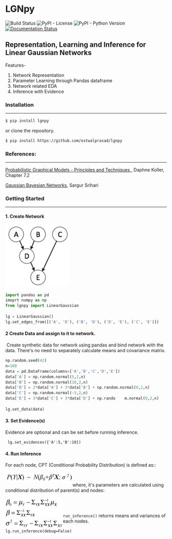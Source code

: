 # LGNpy

![Build Status](https://travis-ci.org/ostwalprasad/lgnpy.svg?branch=master) ![PyPI - License](https://img.shields.io/pypi/l/lgnpy) ![PyPI - Python Version](https://img.shields.io/pypi/pyversions/lgnpy) [![Documentation Status](https://readthedocs.org/projects/lgnpy/badge/?version=latest)](https://lgnpy.readthedocs.io/en/latest/?badge=latest)

## Representation, Learning and Inference for Linear Gaussian Networks

Features-
1. Network Representation
2. Parameter Learning through Pandas dataframe
3. Network related EDA
4. Inference with Evidence

### Installation

_______

```bash
$ pip install lgnpy
```

or clone the repository.

```bash
$ pip install https://github.com/ostwalprasad/lgnpy
```



### References:

___

[Probabilistic Graphical Models - Principles and Techniques ](https://mitpress.mit.edu/books/probabilistic-graphical-models), Daphne Koller, Chapter 7.2

[Gaussian Bayesian Networks](https://cedar.buffalo.edu/~srihari/CSE674/Chap7/7.2-GaussBNs.pdf), Sargur Srihari



### Getting Started

________

#### 	1. Create Network

<img src="docs/images/network.png" width="200" >

```python
import pandas as pd
imoprt numpy as np
from lgnpy import LinearGaussian

lg = LinearGaussian()
lg.set_edges_from([('A', 'D'), ('B', 'D'), ('D', 'E'), ('C', 'E')])
```

####	2 Create Data and assign to it to network.

​	Create synthetic data for network using pandas and bind network with the data. There's no need to separately calculate means and covariance matrix.

```python
np.random.seed(42)
n=100
data = pd.DataFrame(columns=['A','B','C','D','E'])
data['A'] = np.random.normal(5,2,n)
data['B'] = np.random.normal(10,2,n)
data['D'] = 2*data['A'] + 3*data['B'] + np.random.normal(0,2,n)
data['C'] = np.random.normal(-5,2,n)
data['E'] = 3*data['C'] + 3*data['D'] + np.rando	m.normal(0,2,n)

lg.set_data(data)
```

####	3. Set Evidence(s)

 Evidence are optional and can be set before running inference.

```
 lg.set_evidences({'A':5,'B':10})
```

####	4. Run Inference 

For each node, CPT (Conditional Probability Distribution) is defined as::<br/>

<img src="docs/images/cpd.png" align="left" width="210" ><br/>

where, it's parameters  are calculated using conditional distribution of parent(s) and nodes: <br/>

<img src="docs/images/betas.png" align="left" width="180" > <br/><br/>

`run_inference()` returns means and variances of each nodes.<br/>



   ```
lg.run_inference(debug=False)
   ```

   



